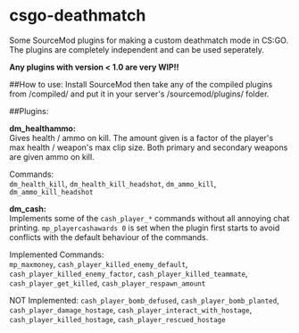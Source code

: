 # csgo-deathmatch 

Some SourceMod plugins for making a custom deathmatch mode in CS:GO.  
The plugins are completely independent and can be used seperately.

**Any plugins with version < 1.0 are very WIP!!**

##How to use:
Install SourceMod then take any of the compiled plugins from /compiled/ and put it in your server's /sourcemod/plugins/ folder.

##Plugins:

**dm_healthammo:**  
Gives health / ammo on kill. The amount given is a factor of the player's max health / weapon's max clip size. Both primary and secondary weapons are given ammo on kill.

Commands:  
`dm_health_kill`, `dm_health_kill_headshot`, `dm_ammo_kill`, `dm_ammo_kill_headshot`

**dm_cash:**  
Implements some of the `cash_player_*` commands without all annoying chat printing. `mp_playercashawards 0` is set when the plugin first starts to avoid conflicts with the default behaviour of the commands.

Implemented Commands:  
`mp_maxmoney`, `cash_player_killed_enemy_default`, `cash_player_killed_enemy_factor`, `cash_player_killed_teammate`, `cash_player_get_killed`, `cash_player_respawn_amount`

NOT Implemented:
`cash_player_bomb_defused`, `cash_player_bomb_planted`, `cash_player_damage_hostage`, `cash_player_interact_with_hostage`, `cash_player_killed_hostage`, `cash_player_rescued_hostage`
